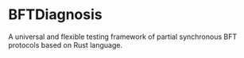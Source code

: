 # BFTDiagnosis
A universal and flexible testing framework of partial synchronous BFT protocols based on Rust language.
